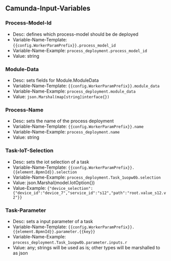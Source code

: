 
## Camunda-Input-Variables

### Process-Model-Id

- Desc: defines which process-model should be de deployed
- Variable-Name-Template: `{{config.WorkerParamPrefix}}.process_model_id`
- Variable-Name-Example: `process_deployment.process_model_id`
- Value: string

### Module-Data

- Desc: sets fields for Module.ModuleData
- Variable-Name-Template: `{{config.WorkerParamPrefix}}.module_data`
- Variable-Name-Example: `process_deployment.module_data`
- Value: `json.Marshal(map[string]interface{})`


### Process-Name

- Desc: sets the name of the process deployment
- Variable-Name-Template: `{{config.WorkerParamPrefix}}.name`
- Variable-Name-Example: `process_deployment.name`
- Value: string

### Task-IoT-Selection

- Desc: sets the iot selection of a task
- Variable-Name-Template: `{{config.WorkerParamPrefix}}.{{element.BpmnId}}.selection`
- Variable-Name-Example: `process_deployment.Task_1uopw0b.selection`
- Value: json.Marshal(model.IotOption{})
- Value-Example: `{"device_selection":{"device_id":"device_7","service_id":"s12","path":"root.value_s12.v2"}}`

### Task-Parameter

- Desc: sets a input parameter of a task
- Variable-Name-Template: `{{config.WorkerParamPrefix}}.{{element.BpmnId}}.parameter.{{key}}`
- Variable-Name-Example: `process_deployment.Task_1uopw0b.parameter.inputs.r`
- Value: any; strings will be used as is; other types will be marshalled to as json

